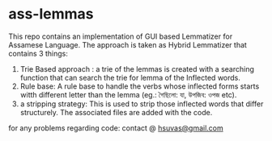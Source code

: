 # ass-lemmas
This repo contains an implementation of GUI based Lemmatizer for Assamese Language. The approach is taken as Hybrid Lemmatizer that contains 3 things:
1. Trie Based approach  : a trie of the lemmas is created with a searching function that can search the trie for lemma of the Inflected words.
2. Rule base: A rule base to handle the verbs whose inflected forms starts witth different letter than the lemma (eg.: গৈছিলো: যা, উপজিব: ওপজ etc).
3. a stripping strategy: This is used to strip those inflected words that differ structurely.
The associated files are added with the code.

 for any problems regarding code: contact @ hsuvas@gmail.com
